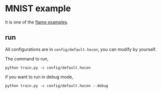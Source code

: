 # MNIST example

It is one of the [flame examples]().

## run

All configurations are in ```config/default.hocon```,  you can modify by yourself.

The command to run,

``` shell
python train.py -c config/default.hocon
```

if you want to run in debug mode,
``` shell
python train.py -c config/default.hocon --debug
```